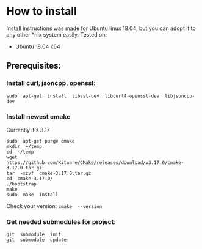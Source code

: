 ﻿# How to install

Install instructions was made for Ubuntu linux 18.04, but you can adopt it to any other *nix system easily.
Tested on:
- Ubuntu 18.04 x64

## Prerequisites:

### Install  curl, jsoncpp, openssl:
```
sudo  apt-get  install  libssl-dev  libcurl4-openssl-dev  libjsoncpp-dev
```

### Install  newest  cmake
Currently it's 3.17
```
sudo  apt-get purge cmake
mkdir  ~/temp
cd  ~/temp
wget  https://github.com/Kitware/CMake/releases/download/v3.17.0/cmake-3.17.0.tar.gz
tar  -xzvf  cmake-3.17.0.tar.gz
cd  cmake-3.17.0/
./bootstrap
make
sudo  make  install
```
Check your version: `cmake  --version`

### Get needed submodules for project:
```
git  submodule  init
git  submodule  update
```
